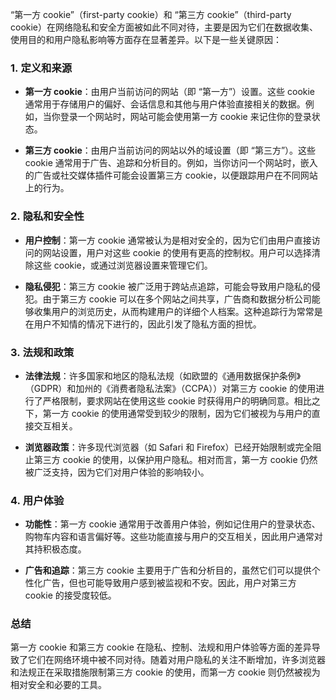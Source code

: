 “第一方 cookie”（first-party cookie）和 “第三方 cookie”（third-party cookie）在网络隐私和安全方面被如此不同对待，主要是因为它们在数据收集、使用目的和用户隐私影响等方面存在显著差异。以下是一些关键原因：

### 1. **定义和来源**

- **第一方 cookie**：由用户当前访问的网站（即 “第一方”）设置。这些 cookie 通常用于存储用户的偏好、会话信息和其他与用户体验直接相关的数据。例如，当你登录一个网站时，网站可能会使用第一方 cookie 来记住你的登录状态。
    
- **第三方 cookie**：由用户当前访问的网站以外的域设置（即 “第三方”）。这些 cookie 通常用于广告、追踪和分析目的。例如，当你访问一个网站时，嵌入的广告或社交媒体插件可能会设置第三方 cookie，以便跟踪用户在不同网站上的行为。
    

### 2. **隐私和安全性**

- **用户控制**：第一方 cookie 通常被认为是相对安全的，因为它们由用户直接访问的网站设置，用户对这些 cookie 的使用有更高的控制权。用户可以选择清除这些 cookie，或通过浏览器设置来管理它们。
    
- **隐私侵犯**：第三方 cookie 被广泛用于跨站点追踪，可能会导致用户隐私的侵犯。由于第三方 cookie 可以在多个网站之间共享，广告商和数据分析公司能够收集用户的浏览历史，从而构建用户的详细个人档案。这种追踪行为常常是在用户不知情的情况下进行的，因此引发了隐私方面的担忧。
    

### 3. **法规和政策**

- **法律法规**：许多国家和地区的隐私法规（如欧盟的《通用数据保护条例》（GDPR）和加州的《消费者隐私法案》（CCPA））对第三方 cookie 的使用进行了严格限制，要求网站在使用这些 cookie 时获得用户的明确同意。相比之下，第一方 cookie 的使用通常受到较少的限制，因为它们被视为与用户的直接交互相关。
    
- **浏览器政策**：许多现代浏览器（如 Safari 和 Firefox）已经开始限制或完全阻止第三方 cookie 的使用，以保护用户隐私。相对而言，第一方 cookie 仍然被广泛支持，因为它们对用户体验的影响较小。
    

### 4. **用户体验**

- **功能性**：第一方 cookie 通常用于改善用户体验，例如记住用户的登录状态、购物车内容和语言偏好等。这些功能直接与用户的交互相关，因此用户通常对其持积极态度。
    
- **广告和追踪**：第三方 cookie 主要用于广告和分析目的，虽然它们可以提供个性化广告，但也可能导致用户感到被监视和不安。因此，用户对第三方 cookie 的接受度较低。
    

### 总结

第一方 cookie 和第三方 cookie 在隐私、控制、法规和用户体验等方面的差异导致了它们在网络环境中被不同对待。随着对用户隐私的关注不断增加，许多浏览器和法规正在采取措施限制第三方 cookie 的使用，而第一方 cookie 则仍然被视为相对安全和必要的工具。